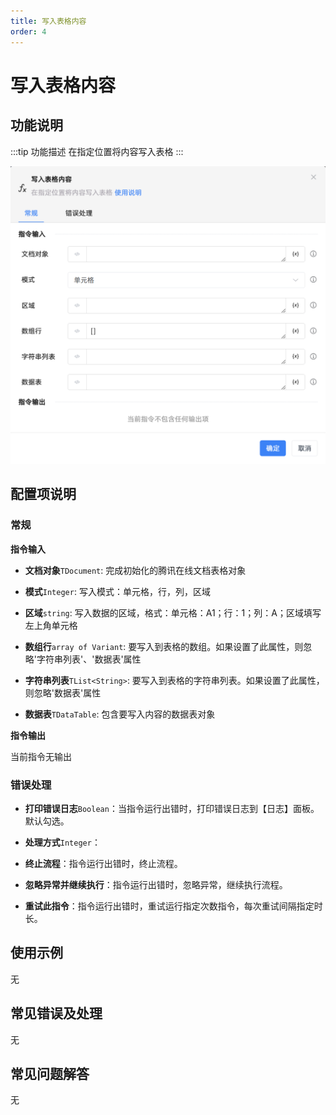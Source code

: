 ```yaml
---
title: 写入表格内容
order: 4
---
```


# 写入表格内容

## 功能说明

:::tip 功能描述
在指定位置将内容写入表格
:::

![写入表格内容](../../../assets/写入表格内容_command.png)

## 配置项说明

### 常规

**指令输入**

- **文档对象**`TDocument`: 完成初始化的腾讯在线文档表格对象

- **模式**`Integer`: 写入模式：单元格，行，列，区域

- **区域**`string`: 写入数据的区域，格式：单元格：A1；行：1；列：A；区域填写左上角单元格

- **数组行**`array of Variant`: 要写入到表格的数组。如果设置了此属性，则忽略'字符串列表'、'数据表'属性

- **字符串列表**`TList<String>`: 要写入到表格的字符串列表。如果设置了此属性，则忽略'数据表'属性

- **数据表**`TDataTable`: 包含要写入内容的数据表对象


**指令输出**

当前指令无输出

### 错误处理

- **打印错误日志**`Boolean`：当指令运行出错时，打印错误日志到【日志】面板。默认勾选。

- **处理方式**`Integer`：

 - **终止流程**：指令运行出错时，终止流程。

 - **忽略异常并继续执行**：指令运行出错时，忽略异常，继续执行流程。

 - **重试此指令**：指令运行出错时，重试运行指定次数指令，每次重试间隔指定时长。

## 使用示例
无

## 常见错误及处理

无

## 常见问题解答

无

